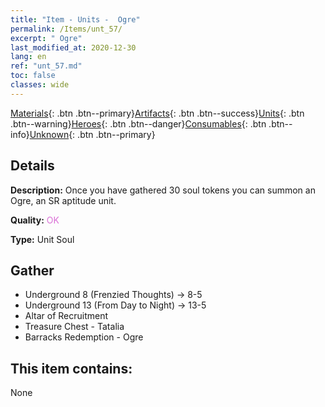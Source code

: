 ```yaml
---
title: "Item - Units -  Ogre"
permalink: /Items/unt_57/
excerpt: " Ogre"
last_modified_at: 2020-12-30
lang: en
ref: "unt_57.md"
toc: false
classes: wide
---
```

 [Materials](/Items/){: .btn .btn--primary}[Artifacts](/Items/Artifacts/){: .btn .btn--success}[Units](/Items/Units/){: .btn .btn--warning}[Heroes](/Items/Heroes/){: .btn .btn--danger}[Consumables](/Items/Consumables/){: .btn .btn--info}[Unknown](/Items/Unknown/){: .btn .btn--primary}

## Details
 **Description:** Once you have gathered 30 soul tokens you can summon an Ogre, an SR aptitude unit.

 **Quality:** <span style="color: #DA70D6">OK</span>

 **Type:** Unit Soul

## Gather

*    Underground 8 (Frenzied Thoughts) -> 8-5 
*    Underground 13 (From Day to Night) -> 13-5 
*    Altar of Recruitment 
*    Treasure Chest - Tatalia 
*    Barracks Redemption - Ogre 

## This item contains:

  None

